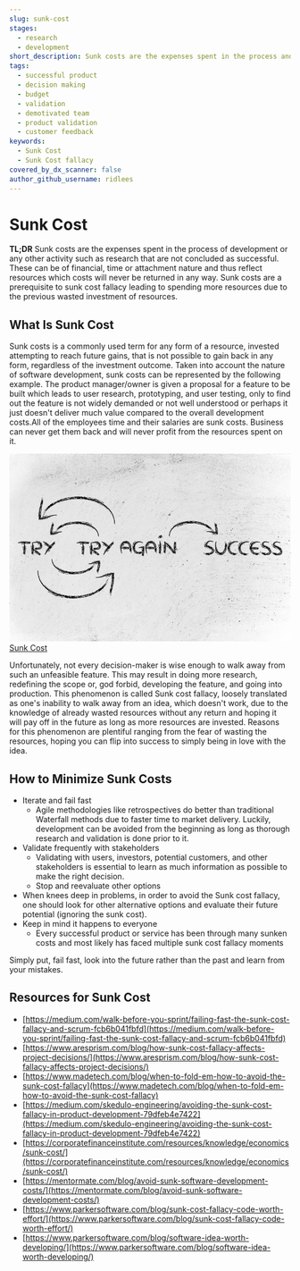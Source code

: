 ```yaml
---
slug: sunk-cost
stages:
  - research
  - development
short_description: Sunk costs are the expenses spent in the process and are not concluded as successful. These can be of financial, time, or one's attachment nature and are thus resources which costs won’t return in any way.
tags:
  - successful product
  - decision making
  - budget
  - validation
  - demotivated team
  - product validation
  - customer feedback
keywords:
  - Sunk Cost
  - Sunk Cost fallacy
covered_by_dx_scanner: false
author_github_username: ridlees
---
```


# Sunk Cost

**TL;DR** Sunk costs are the expenses spent in the process of development or any other activity such as research that are not concluded as successful. These can be of financial, time or attachment nature and thus reflect resources which costs will never be returned in any way. Sunk costs are a prerequisite to sunk cost fallacy leading to spending more resources due to the previous wasted investment of resources.

## What Is Sunk Cost

Sunk costs is a commonly used term for any form of a resource, invested attempting to reach future gains, that is not possible to gain back in any form, regardless of the investment outcome. Taken into account the nature of software development, sunk costs can be represented by the following example.
The product manager/owner is given a proposal for a feature to be built which leads to user research, prototyping, and user testing, only to find out the feature is not widely demanded or not well understood or perhaps it just doesn't deliver much value compared to the overall development costs.All of the employees time and their salaries are sunk costs. Business can never get them back and will never profit from the resources spent on it.

![Sunk Cost](/files/sunk-cost.jpeg)
[Sunk Cost](https://medium.com/walk-before-you-sprint/failing-fast-the-sunk-cost-fallacy-and-scrum-fcb6b041fbfd)

Unfortunately, not every decision-maker is wise enough to walk away from such an unfeasible feature. This may result in doing more research, redefining the scope or, god forbid, developing the feature, and going into production. This phenomenon is called Sunk cost fallacy, loosely translated as one's inability to walk away from an idea, which doesn't work, due to the knowledge of already wasted resources without any return and hoping it will pay off in the future as long as more resources are invested. Reasons for this phenomenon are plentiful ranging from the fear of wasting the resources, hoping you can flip into success to simply being in love with the idea.

## How to Minimize Sunk Costs

* Iterate and fail fast
  * Agile methodologies like retrospectives do better than traditional Waterfall methods due to faster time to market delivery. Luckily, development can be avoided from the beginning as long as thorough research and validation is done prior to it.
* Validate frequently with stakeholders
  * Validating with users, investors, potential customers, and other stakeholders is essential to learn as much information as possible to make the right decision.
  * Stop and reevaluate other options
* When knees deep in problems, in order to avoid the Sunk cost fallacy, one should look for other alternative options and evaluate their future potential (ignoring the sunk cost).
* Keep in mind it happens to everyone
  * Every successful product or service has been through many sunken costs and most likely has faced multiple sunk cost fallacy moments

Simply put, fail fast, look into the future rather than the past and learn from your mistakes.


## Resources for Sunk Cost
* [https://medium.com/walk-before-you-sprint/failing-fast-the-sunk-cost-fallacy-and-scrum-fcb6b041fbfd](https://medium.com/walk-before-you-sprint/failing-fast-the-sunk-cost-fallacy-and-scrum-fcb6b041fbfd)
* [https://www.aresprism.com/blog/how-sunk-cost-fallacy-affects-project-decisions/](https://www.aresprism.com/blog/how-sunk-cost-fallacy-affects-project-decisions/)
* [https://www.madetech.com/blog/when-to-fold-em-how-to-avoid-the-sunk-cost-fallacy](https://www.madetech.com/blog/when-to-fold-em-how-to-avoid-the-sunk-cost-fallacy)
* [https://medium.com/skedulo-engineering/avoiding-the-sunk-cost-fallacy-in-product-development-79dfeb4e7422](https://medium.com/skedulo-engineering/avoiding-the-sunk-cost-fallacy-in-product-development-79dfeb4e7422)
* [https://corporatefinanceinstitute.com/resources/knowledge/economics/sunk-cost/](https://corporatefinanceinstitute.com/resources/knowledge/economics/sunk-cost/)
* [https://mentormate.com/blog/avoid-sunk-software-development-costs/](https://mentormate.com/blog/avoid-sunk-software-development-costs/)
* [https://www.parkersoftware.com/blog/sunk-cost-fallacy-code-worth-effort/](https://www.parkersoftware.com/blog/sunk-cost-fallacy-code-worth-effort/)
* [https://www.parkersoftware.com/blog/software-idea-worth-developing/](https://www.parkersoftware.com/blog/software-idea-worth-developing/)
